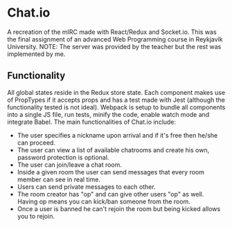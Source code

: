 # Chat.io
A recreation of the mIRC made with React/Redux and Socket.io. This was the final assignment of an advanced Web Programming course in Reykjavík University. NOTE: The server was provided by the teacher but the rest was implemented by me.

## Functionality
All global states reside in the Redux store state. Each component makes use of PropTypes if it accepts props and has a test made with Jest (although the functionality tested is not ideal).
Webpack is setup to bundle all components into a single JS file, run tests, minify the code, enable watch mode and integrate Babel.
The main functionalities of Chat.io include:
* The user specifies a nickname upon arrival and if it's free then he/she can proceed.
* The user can view a list of available chatrooms and create his own, password protection is optional.
* The user can join/leave a chat room.
* Inside a given room the user can send messages that every room member can see in real time.
* Users can send private messages to each other.
* The room creator has "op" and can give other users "op" as well. Having op means you can kick/ban someone from the room.
* Once a user is banned he can't rejoin the room but being kicked allows you to rejoin.

